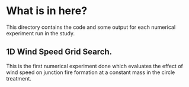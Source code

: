 # What is in here?

This directory contains the code and some output for each numerical experiment run in the study.

## 1D Wind Speed Grid Search.

This is the first numerical experiment done which evaluates the effect of wind speed on junction fire formation
at a constant mass in the circle treatment. 
